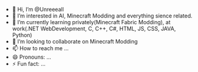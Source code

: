 - 👋 Hi, I’m @Unreeeall
- 👀 I’m interested in AI, Minecraft Modding and everything sience related.
- 🌱 I’m currently learning privately(Minecraft Fabric Modding), at work(.NET WebDevelopment, C, C++, C#, HTML, JS, CSS, JAVA, Python) 
- 💞️ I’m looking to collaborate on Minecraft Modding
- 📫 How to reach me ...
- 😄 Pronouns: ...
- ⚡ Fun fact: ...

<!---
Unreeeall/Unreeeall is a ✨ special ✨ repository because its `README.md` (this file) appears on your GitHub profile.
You can click the Preview link to take a look at your changes.
--->
